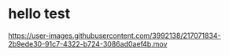 # hello test



https://user-images.githubusercontent.com/3992138/217071834-2b9ede30-91c7-4322-b724-3086ad0aef4b.mov

